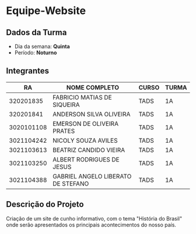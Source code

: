 # **Equipe-Website**

## Dados da Turma
* Dia da semana: **Quinta**
* Período: **Noturno**

## Integrantes
| RA | NOME COMPLETO | CURSO | TURMA |
|------|---------------|-------|-------|
|320201835 | FABRICIO MATIAS DE SIQUEIRA | TADS | 1A |
|320201841 | ANDERSON SILVA OLIVEIRA | TADS | 1A|
|3020101108 | EMERSON DE OLIVEIRA PRATES | TADS | 1A|
|3021104242 | NICOLY SOUZA AVILES | TADS | 1A|
|3021103613 | BEATRIZ CANDIDO VIEIRA | TADS | 1A|
| 3021103250 | ALBERT RODRIGUES DE JESUS | TADS | 1A |
| 3021104388 | GABRIEL ANGELO LIBERATO DE STEFANO |TADS | 1A |
## Descrição do Projeto
Criação de um site de cunho informativo, com o tema "História do Brasil" onde serão apresentados os principais acontecimentos do nosso país.

